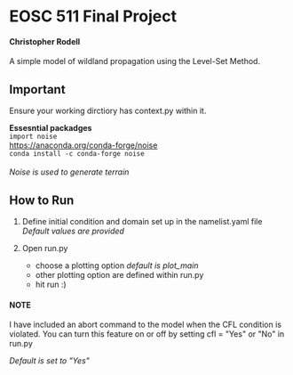 # EOSC 511 Final Project
#### Christopher Rodell

A simple model of wildland propagation using the Level-Set Method.

## Important
Ensure your working dirctiory has context.py within it.

**Essesntial packadges** <br /> 
`import noise` <br />
https://anaconda.org/conda-forge/noise <br />
```conda install -c conda-forge noise``` <br />
  <br />
*Noise is used to generate terrain* <br />
## How to Run
1)  Define initial condition and domain set up in the namelist.yaml file <br />
    *Default values are provided*
 
2) Open run.py 
	- choose a plotting option *default is plot_main*
	- other plotting option are defined within run.py
	- hit run :) 





#### NOTE
I have included an abort command to the model when the CFL condition is violated. You can turn this feature on or off by setting cfl = "Yes" or "No"  in run.py

*Default is set to "Yes"*

